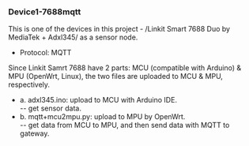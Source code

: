 ### Device1-7688mqtt
This is one of the devices in this project - /Linkit Smart 7688 Duo by MediaTek + Adxl345/ as a sensor node.</br>
* Protocol: MQTT</br>

Since Linkit Samrt 7688 have 2 parts: MCU (compatible with Arduino) & MPU (OpenWrt, Linux), the two files are uploaded to MCU & MPU, respectively. </br>
* a. adxl345.ino: upload to MCU with Arduino IDE. </br>
		-- get sensor data. </br>
* b. mqtt+mcu2mpu.py: upload to MPU by OpenWrt. </br>
		-- get data from MCU to MPU, and then send data with MQTT to gateway. </br>

